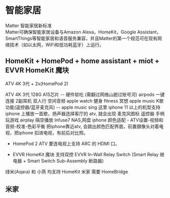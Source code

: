 # 智能家居
Matter 智能家居新标准  
Matter可确保智能家居设备与Amazon Alexa，HomeKit，Google Assistant，SmartThings等智能家居和语音服务兼容，并且Matter的第一个规范可在现有网络技术（如以太网，WiFi和低功耗蓝牙）上运行。

## HomeKit + HomePod + home assistant + miot + EVVR HomeKit 魔块
ATV 4K 3代 + 2x(HomePod 2)

ATV 4K 3代 128G A15芯片 -- 硬件软吃 (需翻过网络山趟过账号河)
airpods 一键连接 2副耳机 双人行 空间音频
apple watch 健身 fitness 冥想
apple music K歌功能(遥控器/蓝牙麦克风) -- apple music sing 这里 iphone 11 以上的机型支持
    iphone 上播放一首歌，扬声器选择客厅的 atv, 就会出现 麦克风图标
遥控器 手柄 玩游戏
airplay 隔空播放
Infuse7 NAS,网盘
iphone 颜色适配 - ATV设置-视频和音频-校准-色彩平衡
    把iphone靠近atv, 会跳出颜色匹配界面，前置摄像头对着电视，把iphone 扣进电视，有前后对比照。

- HomePod 2
    ATV 要连电视上支持 ARC 的 HDMI 口。

- EVVR HomeKit 魔块 支持双控
    EVVR In-Wall Relay Switch (Smart Relay 继电器 + Smart Switch Sub-Assembly 断路器)

绿米(Aqara) 和 小燕 均支持 HomeKit 
米家 需要 HomeBridge

## 米家
